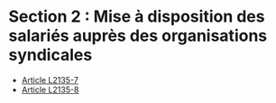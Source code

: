 # Section 2 : Mise à disposition des salariés auprès des organisations syndicales

* [Article L2135-7](./LEGIARTI000031086843.md)
* [Article L2135-8](./LEGIARTI000019353781.md)
